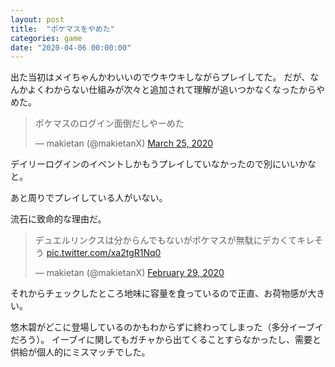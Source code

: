 ```yaml
---
layout: post
title:  "ポケマスをやめた"
categories: game
date: "2020-04-06 00:00:00"
---
```


出た当初はメイちゃんかわいいのでウキウキしながらプレイしてた。
だが、なんかよくわからない仕組みが次々と追加されて理解が追いつかなくなったからやめた。

<blockquote class="twitter-tweet tw-align-center"><p lang="ja" dir="ltr">ポケマスのログイン面倒だしやーめた</p>&mdash; makietan (@makietanX) <a href="https://twitter.com/makietanX/status/1242792393948065792?ref_src=twsrc%5Etfw">March 25, 2020</a></blockquote> <script async src="https://platform.twitter.com/widgets.js" charset="utf-8"></script>

デイリーログインのイベントしかもうプレイしていなかったので別にいいかなと。

あと周りでプレイしている人がいない。

流石に致命的な理由だ。

<blockquote class="twitter-tweet tw-align-center"><p lang="ja" dir="ltr">デュエルリンクスは分からんでもないがポケマスが無駄にデカくてキレそう <a href="https://t.co/xa2tgR1Nq0">pic.twitter.com/xa2tgR1Nq0</a></p>&mdash; makietan (@makietanX) <a href="https://twitter.com/makietanX/status/1233784163183972352?ref_src=twsrc%5Etfw">February 29, 2020</a></blockquote> <script async src="https://platform.twitter.com/widgets.js" charset="utf-8"></script>

それからチェックしたところ地味に容量を食っているので正直、お荷物感が大きい。

悠木碧がどこに登場しているのかもわからずに終わってしまった（多分イーブイだろう）。
イーブイに関してもガチャから出てくることすらなかったし、需要と供給が個人的にミスマッチでした。

